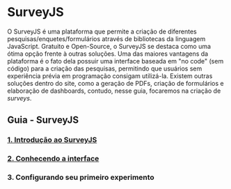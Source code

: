 # SurveyJS

O SurveyJS é uma plataforma que permite a criação de diferentes pesquisas/enquetes/formulários através de bibliotecas da linguagem JavaScript. Gratuito e Open-Source, o SurveyJS se destaca
como uma ótima opção frente à outras soluções. Uma das maiores vantagens da plataforma é o fato dela possuir uma interface baseada em "no code" (sem código) para a criação das pesquisas,
permitindo que usuários sem experiência prévia em programação consigam utilizá-la. Existem outras soluções dentro do site, como a geração de PDFs, criação de formulários e elaboração de
dashboards, contudo, nesse guia, focaremos na criação de _surveys_.

## Guia - SurveyJS

### [1. Introdução ao SurveyJS](1%20-%20Introdu%C3%A7%C3%A3o%20ao%20SurveyJS.md)
### [2. Conhecendo a interface](2%20-%20Conhecendo%20a%20interface.md)
### 3. Configurando seu primeiro experimento
